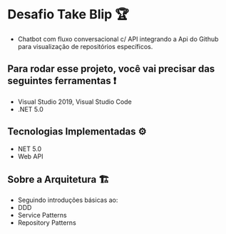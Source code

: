 
# Desafio Take Blip 🏆

-   Chatbot com fluxo conversacional c/ API integrando a Api do Github para visualização de repositórios específicos.

## [](https://github.com/rick9141/challenger-takeblip-chatbot#para-rodar-esse-projeto-voc%C3%AA-vai-precisar-das-seguintes-ferramentas-exclamation)Para rodar esse projeto, você vai precisar das seguintes ferramentas  ❗

-   Visual Studio 2019, Visual Studio Code
-   .NET 5.0

## [](https://github.com/rick9141/challenger-takeblip-chatbot#tecnologias-implementadas-)Tecnologias Implementadas  ⚙

-   NET 5.0
-   Web API

## [](https://github.com/rick9141/challenger-takeblip-chatbot#arquitetura-%EF%B8%8F)Sobre a Arquitetura  🏗️

-   Seguindo introduções básicas ao:
-   DDD
-   Service Patterns
-   Repository Patterns

